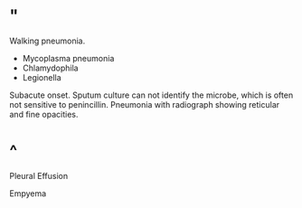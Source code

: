 # "

Walking pneumonia.

- Mycoplasma pneumonia
- Chlamydophila
- Legionella

Subacute onset.
Sputum culture can not identify the microbe, which is often not sensitive to penincillin. 
Pneumonia with radiograph showing reticular and fine opacities.

# ^

Pleural Effusion

Empyema

